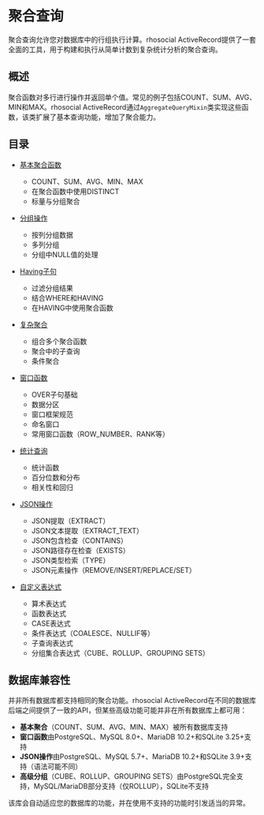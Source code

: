 # 聚合查询

聚合查询允许您对数据库中的行组执行计算。rhosocial ActiveRecord提供了一套全面的工具，用于构建和执行从简单计数到复杂统计分析的聚合查询。

## 概述

聚合函数对多行进行操作并返回单个值。常见的例子包括COUNT、SUM、AVG、MIN和MAX。rhosocial ActiveRecord通过`AggregateQueryMixin`类实现这些函数，该类扩展了基本查询功能，增加了聚合能力。

## 目录

- [基本聚合函数](basic_aggregate_functions.md)
  - COUNT、SUM、AVG、MIN、MAX
  - 在聚合函数中使用DISTINCT
  - 标量与分组聚合

- [分组操作](group_by_operations.md)
  - 按列分组数据
  - 多列分组
  - 分组中NULL值的处理

- [Having子句](having_clauses.md)
  - 过滤分组结果
  - 结合WHERE和HAVING
  - 在HAVING中使用聚合函数

- [复杂聚合](complex_aggregations.md)
  - 组合多个聚合函数
  - 聚合中的子查询
  - 条件聚合

- [窗口函数](window_functions.md)
  - OVER子句基础
  - 数据分区
  - 窗口框架规范
  - 命名窗口
  - 常用窗口函数（ROW_NUMBER、RANK等）

- [统计查询](statistical_queries.md)
  - 统计函数
  - 百分位数和分布
  - 相关性和回归

- [JSON操作](json_operations.md)
  - JSON提取（EXTRACT）
  - JSON文本提取（EXTRACT_TEXT）
  - JSON包含检查（CONTAINS）
  - JSON路径存在检查（EXISTS）
  - JSON类型检索（TYPE）
  - JSON元素操作（REMOVE/INSERT/REPLACE/SET）

- [自定义表达式](custom_expressions.md)
  - 算术表达式
  - 函数表达式
  - CASE表达式
  - 条件表达式（COALESCE、NULLIF等）
  - 子查询表达式
  - 分组集合表达式（CUBE、ROLLUP、GROUPING SETS）

## 数据库兼容性

并非所有数据库都支持相同的聚合功能。rhosocial ActiveRecord在不同的数据库后端之间提供了一致的API，但某些高级功能可能并非在所有数据库上都可用：

- **基本聚合**（COUNT、SUM、AVG、MIN、MAX）被所有数据库支持
- **窗口函数**由PostgreSQL、MySQL 8.0+、MariaDB 10.2+和SQLite 3.25+支持
- **JSON操作**由PostgreSQL、MySQL 5.7+、MariaDB 10.2+和SQLite 3.9+支持（语法可能不同）
- **高级分组**（CUBE、ROLLUP、GROUPING SETS）由PostgreSQL完全支持，MySQL/MariaDB部分支持（仅ROLLUP），SQLite不支持

该库会自动适应您的数据库的功能，并在使用不支持的功能时引发适当的异常。